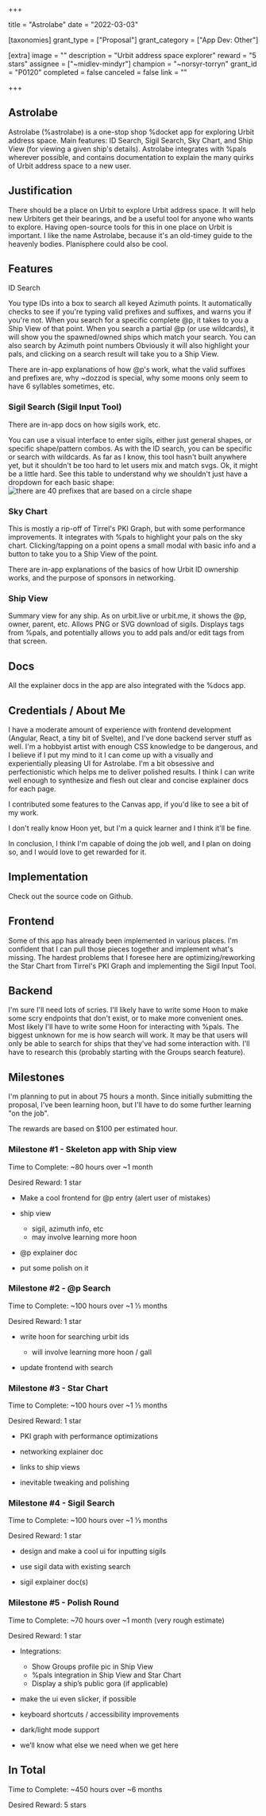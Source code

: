 +++

title = "Astrolabe"
date = "2022-03-03"

[taxonomies]
grant_type = ["Proposal"]
grant_category = ["App Dev: Other"]

[extra]
image = ""
description = "Urbit address space explorer"
reward = "5 stars"
assignee = ["~midlev-mindyr"]
champion = "~norsyr-torryn"
grant_id = "P0120"
completed = false
canceled = false
link = ""

+++

## Astrolabe

Astrolabe (%astrolabe) is a one-stop shop %docket app for exploring Urbit address space. Main features: ID Search, Sigil Search, Sky Chart, and Ship View (for viewing a given ship's details). Astrolabe integrates with %pals wherever possible, and contains documentation to explain the many quirks of Urbit address space to a new user.

## Justification

There should be a place on Urbit to explore Urbit address space. It will help new Urbiters get their bearings, and be a useful tool for anyone who wants to explore. Having open-source tools for this in one place on Urbit is important.
I like the name Astrolabe, because it's an old-timey guide to the heavenly bodies. Planisphere could also be cool.

## Features

ID Search

You type IDs into a box to search all keyed Azimuth points. It automatically checks to see if you're typing valid prefixes and suffixes, and warns you if you're not. When you search for a specific complete @p, it takes to you a Ship View of that point. When you search a partial @p (or use wildcards), it will show you the spawned/owned ships which match your search. You can also search by Azimuth point numbers Obviously it will also highlight your pals, and clicking on a search result will take you to a Ship View.

There are in-app explanations of how @p's work, what the valid suffixes and prefixes are, why ~dozzod is special, why some moons only seem to have 6 syllables sometimes, etc.

### Sigil Search (Sigil Input Tool)

There are in-app docs on how sigils work, etc.

You can use a visual interface to enter sigils, either just general shapes, or specific shape/pattern combos. As with the ID search, you can be specific or search with wildcards. As far as I know, this tool hasn't built anywhere yet, but it shouldn't be too hard to let users mix and match svgs. Ok, it might be a little hard. See this table to understand why we shouldn't just have a dropdown for each basic shape: ![there are 40 prefixes that are based on a circle shape](https://i.imgur.com/sqS9yVml.png)

### Sky Chart

This is mostly a rip-off of Tirrel's PKI Graph, but with some performance improvements. It integrates with %pals to highlight your pals on the sky chart. Clicking/tapping on a point opens a small modal with basic info and a button to take you to a Ship View of the point.

There are in-app explanations of the basics of how Urbit ID ownership works, and the purpose of sponsors in networking.

### Ship View

Summary view for any ship. As on urbit.live or urbit.me, it shows the @p, owner, parent, etc. Allows PNG or SVG download of sigils. Displays tags from %pals, and potentially allows you to add pals and/or edit tags from that screen.

## Docs

All the explainer docs in the app are also integrated with the %docs app.

## Credentials / About Me

I have a moderate amount of experience with frontend development (Angular, React, a tiny bit of Svelte), and I've done backend server stuff as well. I'm a hobbyist artist with enough CSS knowledge to be dangerous, and I believe if I put my mind to it I can come up with a visually and experientially pleasing UI for Astrolabe. I'm a bit obsessive and perfectionistic which helps me to deliver polished results. I think I can write well enough to synthesize and flesh out clear and concise explainer docs for each page.

I contributed some features to the Canvas app, if you'd like to see a bit of my work.

I don't really know Hoon yet, but I'm a quick learner and I think it'll be fine.

In conclusion, I think I'm capable of doing the job well, and I plan on doing so, and I would love to get rewarded for it.

## Implementation

Check out the source code on Github.

## Frontend

Some of this app has already been implemented in various places. I'm confident that I can pull those pieces together and implement what's missing. The hardest problems that I foresee here are optimizing/reworking the Star Chart from Tirrel's PKI Graph and implementing the Sigil Input Tool.

## Backend

I'm sure I'll need lots of scries. I'll likely have to write some Hoon to make some scry endpoints that don't exist, or to make more convenient ones. Most likely I'll have to write some Hoon for interacting with %pals. The biggest unknown for me is how search will work. It may be that users will only be able to search for ships that they've had some interaction with. I'll have to research this (probably starting with the Groups search feature).

## Milestones

I'm planning to put in about 75 hours a month. Since initially submitting the proposal, I've been learning hoon, but I'll have to do some further learning "on the job".

The rewards are based on $100 per estimated hour.

### Milestone #1 - Skeleton app with Ship view

Time to Complete: ~80 hours over ~1 month

Desired Reward: 1 star

- Make a cool frontend for @p entry (alert user of mistakes)

- ship view

  - sigil, azimuth info, etc
  - may involve learning more hoon

- @p explainer doc

- put some polish on it

### Milestone #2 - @p Search

Time to Complete: ~100 hours over ~1 1⁄3 months

Desired Reward: 1 star

- write hoon for searching urbit ids

  - will involve learning more hoon / gall

- update frontend with search

### Milestone #3 - Star Chart

Time to Complete: ~100 hours over ~1 1⁄3 months

Desired Reward: 1 star

- PKI graph with performance optimizations

- networking explainer doc

- links to ship views

- inevitable tweaking and polishing

### Milestone #4 - Sigil Search

Time to Complete: ~100 hours over ~1 1⁄3 months

Desired Reward: 1 star

- design and make a cool ui for inputting sigils

- use sigil data with existing search

- sigil explainer doc(s)

### Milestone #5 - Polish Round

Time to Complete: ~70 hours over ~1 month (very rough estimate)

Desired Reward: 1 star

- Integrations:

  - Show Groups profile pic in Ship View
  - %pals integration in Ship View and Star Chart
  - Display a ship’s public gora (if applicable)

- make the ui even slicker, if possible
- keyboard shortcuts / accessibility improvements
- dark/light mode support
- we’ll know what else we need when we get here

## In Total

Time to Complete: ~450 hours over ~6 months

Desired Reward: 5 stars
